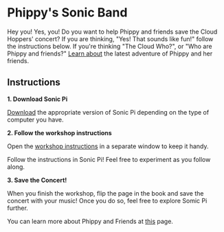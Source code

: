 # Phippy's Sonic Band

Hey you! Yes, you! Do you want to help Phippy and friends save the Cloud Hoppers' concert? If you are thinking, "Yes! That sounds like fun!" follow the instructions below. If you're thinking "The Cloud Who?", or "Who are Phippy and friends?" [Learn about](https://docs.google.com/document/d/1pcQKUk2zzgHbLET4gbdKOFGReLE9c6RszYZLpw-XYO0/edit) the latest adventure of Phippy and her friends. 

## Instructions
  
**1. Download Sonic Pi**

[Download](https://sonic-pi.net/) the appropriate version of Sonic Pi depending on the type of computer you have. 

**2. Follow the workshop instructions**

Open the [workshop instructions]() in a separate window to keep it handy. 

Follow the instructions in Sonic Pi! Feel free to experiment as you follow along.

**3. Save the Concert!**

When you finish the workshop, flip the page in the book and save the concert with your music! Once you do so, feel free to explore Somic Pi further. 


You can learn more about Phippy and Friends at [this](https://www.cncf.io/phippy/) page. 
